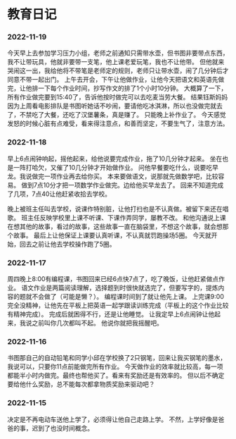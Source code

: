 <!---
markmeta_author: wongoo
markmeta_date: 2022-01-01
markmeta_title: 教育日记
markmeta_categories: 记录
markmeta_tags: 书图
-->

# 教育日记


### 2022-11-19

今天早上去参加学习压力小组，老师之前通知只需带水壶，但书图非要带点东西，我不让带玩具，他就非要带一支笔，他上课老爱玩笔，我也不让他带。
但他就来哭闹这一出，我给他将不带笔是老师定的规则，老师只让带水壶，闹了几分钟后才同意不带一起出门。
上午去开会，下午让他做作业，让他今天把语文和英语先做完，让他排一下每个作业时间，抄写作文的排了1个小时10分钟。
大概算了一下，所有作业做完要到15:40了，告诉他按时做完可以去吃麦当劳大餐。
结果钰斯妈妈因为上周看电影排队是书图听她话不吵闹，要请他吃冰淇淋，所以也没做完就去了，不禁吃了大餐，还吃了汉堡薯条，真是赚了。
只能晚上补作业了。
今天感觉发怒的时候心脏有点难受，看来得注意点，和善而坚定，不要生气了，注意方法。

### 2022-11-18

早上6点闹钟响起，摇他起来，给他说要完成作业，拖了10几分钟才起来。
坐在也是一阵打哈欠，又催了10几分钟才开始做作业。
问他早餐要吃什么，说要吃早龙。我说做完一项作业再去给你买。
本来要做语文，说那就先做数学吧，比较容易。
做到7点10分才把一项数学作业做完。边给他买早龙去了。
回来不知道完成了几项，7点40让他赶紧收拾去学校。

晚上被班主任叫去学校，说课作特别脏，让他打扫也是不认真做。被留下来还在唱歌。
班主任反映学校里上课不听课、下课作弄同学，屡教不改。
和他沟通说上课在想其他的故事，看过的故事，这些故事一直在脑袋里，不想这个故事，就会想那个故事。
最后上让他保证上课要认真听课，不认真就罚跑操场5圈。
今天就开始，回去之前让他去学校操作跑了5圈。


### 2022-11-17

周四晚上8:00有编程课，书图回来已经6点快7点了，吃了晚饭，让他赶紧做点作业。
语文作业是两篇阅读理解，选择题到时很快就选完了，但要写字的，提炼内容的题就不会做了（可能是懒？）。
编程课时间到了就让他先上课。
上完课9:00完全没精神，让他先在平板上把英语一起学跟读训练完成（平板上的这个作业比较有精神完成）。
完成后就困得不行，还是让他睡觉。
让我定早上6点闹钟让他起来，我说之前叫你几次都叫不起。
他说你就把我摇醒吧。

### 2022-11-16

书图那自己的自动铅笔和同学小邱在学校换了2只钢笔，回来让我买钢笔的墨水，我说可以，只要你11点前能做完所有作业。
今天做作业的效率就比较高，每一项都能半小时内做完。最终也帮他买了。看来有奖励还是有效率的。
但以后不确定要给他什么奖励，总不能每次都拿物质奖励来驱动吧？


### 2022-11-15

决定是不再电动车送他上学了，必须得让他自己走路上学。
不然，上学好像是爸爸的事，迟到了也没时间概念。
